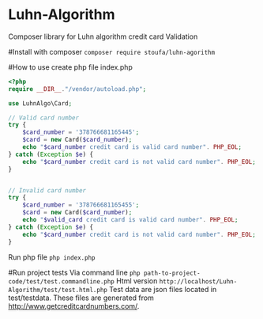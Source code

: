 # Luhn-Algorithm
Composer library for Luhn algorithm credit card Validation

#Install with composer
`composer require stoufa/luhn-agorithm`

#How to use 
create php file index.php
```php
<?php  
require __DIR__."/vendor/autoload.php";

use LuhnAlgo\Card;

// Valid card number
try {
    $card_number = '378766681165445';
    $card = new Card($card_number);
    echo "$card_number credit card is valid card number". PHP_EOL;
} catch (Exception $e) {
    echo "$card_number credit card is not valid card number". PHP_EOL;
}


// Invalid card number
try {
    $card_number = '378766681165455';
    $card = new Card($card_number);
    echo "$valid_card credit card is valid card number". PHP_EOL;
} catch (Exception $e) {
    echo "$card_number credit card is not valid card number". PHP_EOL;
}
```

Run php file
`php index.php`

#Run project tests
Via command line
`php path-to-project-code/test/test.commandline.php`
Html version 
`http://localhost/Luhn-Algorithm/test/test.html.php`
Test data are json files located in test/testdata. These files are generated from http://www.getcreditcardnumbers.com/.
